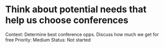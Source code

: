 # Think about potential needs that help us choose conferences

Context: Determine best conference opps. 
Discuss how much we get for free
Priority: Medium
Status: Not started
